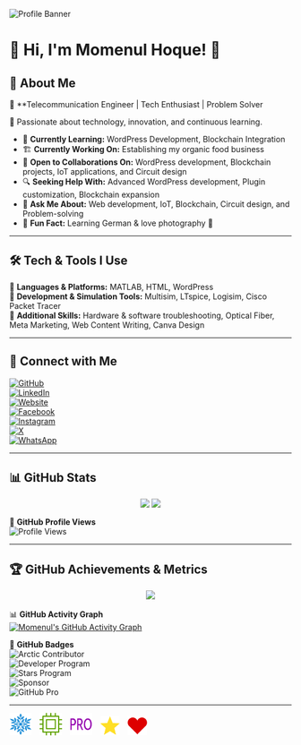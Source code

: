 
![Profile Banner](https://neerbhor.com/wp-content/uploads/2025/02/IMG_5751-scaled.jpg)

# 🌟 Hi, I'm Momenul Hoque! 👋  

## 🚀 About Me  
🔭 **Telecommunication Engineer | Tech Enthusiast | Problem Solver

🎯 Passionate about technology, innovation, and continuous learning.  

- 🌱 **Currently Learning:** WordPress Development, Blockchain Integration  
- 🏗 **Currently Working On:** Establishing my organic food business  
- 🤝 **Open to Collaborations On:** WordPress development, Blockchain projects, IoT applications, and Circuit design  
- 🔍 **Seeking Help With:** Advanced WordPress development, Plugin customization, Blockchain expansion  
- 💬 **Ask Me About:** Web development, IoT, Blockchain, Circuit design, and Problem-solving  
- 📌 **Fun Fact:** Learning German & love photography 📸  

---

## 🛠 Tech & Tools I Use  
🔹 **Languages & Platforms:** MATLAB, HTML, WordPress  
🔹 **Development & Simulation Tools:** Multisim, LTspice, Logisim, Cisco Packet Tracer  
🔹 **Additional Skills:** Hardware & software troubleshooting, Optical Fiber, Meta Marketing, Web Content Writing, Canva Design  

---

## 🔗 Connect with Me  
[![GitHub](https://img.shields.io/badge/GitHub-%2312100E.svg?style=for-the-badge&logo=github&logoColor=white)](https://github.com/hoque0)  
[![LinkedIn](https://img.shields.io/badge/LinkedIn-%230A66C2.svg?style=for-the-badge&logo=linkedin&logoColor=white)](https://linkedin.com/in/md-momenul-hoque/)  
[![Website](https://img.shields.io/badge/Website-%23117AC9.svg?style=for-the-badge&logo=google-chrome&logoColor=white)](https://momenulhoque.me)  
[![Facebook](https://img.shields.io/badge/Facebook-%231877F2.svg?style=for-the-badge&logo=facebook&logoColor=white)](https://facebook.com/momenul.hoque.505)  
[![Instagram](https://img.shields.io/badge/Instagram-%23E4405F.svg?style=for-the-badge&logo=instagram&logoColor=white)](https://instagram.com/hoq_ue)  
[![X](https://img.shields.io/badge/X-%231DA1F2.svg?style=for-the-badge&logo=twitter&logoColor=white)](https://x.com/hoq__ue)  
[![WhatsApp](https://img.shields.io/badge/WhatsApp-%2325D366.svg?style=for-the-badge&logo=whatsapp&logoColor=white)](https://wa.me/+8801940150697)  

---

## 📊 GitHub Stats  
<div align="center">
  <img height="180em" src="https://github-readme-stats.vercel.app/api?username=hoque0&show_icons=true&theme=tokyonight&hide_border=true"/>
  <img height="180em" src="https://github-readme-stats.vercel.app/api/top-langs/?username=hoque0&layout=compact&theme=tokyonight&hide_border=true"/>
</div>  

🎯 **GitHub Profile Views**  
![Profile Views](https://komarev.com/ghpvc/?username=hoque0&color=blueviolet&style=flat-square)  

---

## 🏆 GitHub Achievements & Metrics  
<div align="center">
  <img src="https://github-profile-trophy.vercel.app/?username=hoque0&theme=algolia&no-frame=true&margin-w=10&column=6"/>
</div> 

📊 **GitHub Activity Graph**  
[![Momenul's GitHub Activity Graph](https://github-readme-activity-graph.vercel.app/graph?username=hoque0&theme=tokyo-night&bg_color=000000&color=00ff00&line=ff00ff&point=ffffff&area=true&hide_border=true)](https://github.com/Ashutosh00710/github-readme-activity-graph)  




🌟 **GitHub Badges**  
![Arctic Contributor](https://img.shields.io/badge/Arctic%20Contributor-%2312100E.svg?style=for-the-badge&logo=github&logoColor=white)  
![Developer Program](https://img.shields.io/badge/Developer%20Program-%2312100E.svg?style=for-the-badge&logo=github&logoColor=white)  
![Stars Program](https://img.shields.io/badge/Stars%20Program-%2312100E.svg?style=for-the-badge&logo=github&logoColor=white)  
![Sponsor](https://img.shields.io/badge/Sponsor-%2312100E.svg?style=for-the-badge&logo=github&logoColor=white)  
![GitHub Pro](https://img.shields.io/badge/GitHub%20Pro-%2312100E.svg?style=for-the-badge&logo=github&logoColor=white)  

---

<a href='https://archiveprogram.github.com/'><img src='https://raw.githubusercontent.com/acervenky/animated-github-badges/master/assets/acbadge.gif' width='40' height='40'></a> <a href='https://docs.github.com/en/developers'><img src='https://raw.githubusercontent.com/acervenky/animated-github-badges/master/assets/devbadge.gif' width='40' height='40'></a> <a href='https://github.com/pricing'><img src='https://raw.githubusercontent.com/acervenky/animated-github-badges/master/assets/pro.gif' width='40' height='40'></a> <a href='https://stars.github.com/'><img src='https://raw.githubusercontent.com/acervenky/animated-github-badges/master/assets/starbadge.gif' width='35' height='35'></a> <a href='https://docs.github.com/en/github/supporting-the-open-source-community-with-github-sponsors'><img src='https://raw.githubusercontent.com/acervenky/animated-github-badges/master/assets/sponsorbadge.gif' width='35' height='35'></a> 


